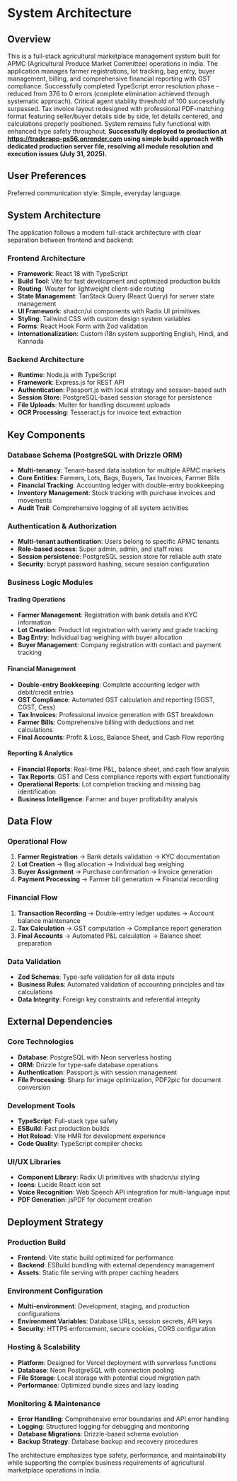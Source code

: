 # System Architecture

## Overview

This is a full-stack agricultural marketplace management system built for APMC (Agricultural Produce Market Committee) operations in India. The application manages farmer registrations, lot tracking, bag entry, buyer management, billing, and comprehensive financial reporting with GST compliance. Successfully completed TypeScript error resolution phase - reduced from 376 to 0 errors (complete elimination achieved through systematic approach). Critical agent stability threshold of 100 successfully surpassed. Tax invoice layout redesigned with professional PDF-matching format featuring seller/buyer details side by side, lot details centered, and calculations properly positioned. System remains fully functional with enhanced type safety throughout. **Successfully deployed to production at https://traderapp-ps56.onrender.com using simple build approach with dedicated production server file, resolving all module resolution and execution issues (July 31, 2025).**

## User Preferences

Preferred communication style: Simple, everyday language.

## System Architecture

The application follows a modern full-stack architecture with clear separation between frontend and backend:

### Frontend Architecture
- **Framework**: React 18 with TypeScript
- **Build Tool**: Vite for fast development and optimized production builds
- **Routing**: Wouter for lightweight client-side routing
- **State Management**: TanStack Query (React Query) for server state management
- **UI Framework**: shadcn/ui components with Radix UI primitives
- **Styling**: Tailwind CSS with custom design system variables
- **Forms**: React Hook Form with Zod validation
- **Internationalization**: Custom i18n system supporting English, Hindi, and Kannada

### Backend Architecture
- **Runtime**: Node.js with TypeScript
- **Framework**: Express.js for REST API
- **Authentication**: Passport.js with local strategy and session-based auth
- **Session Store**: PostgreSQL-based session storage for persistence
- **File Uploads**: Multer for handling document uploads
- **OCR Processing**: Tesseract.js for invoice text extraction

## Key Components

### Database Schema (PostgreSQL with Drizzle ORM)
- **Multi-tenancy**: Tenant-based data isolation for multiple APMC markets
- **Core Entities**: Farmers, Lots, Bags, Buyers, Tax Invoices, Farmer Bills
- **Financial Tracking**: Accounting ledger with double-entry bookkeeping
- **Inventory Management**: Stock tracking with purchase invoices and movements
- **Audit Trail**: Comprehensive logging of all system activities

### Authentication & Authorization
- **Multi-tenant authentication**: Users belong to specific APMC tenants
- **Role-based access**: Super admin, admin, and staff roles
- **Session persistence**: PostgreSQL session store for reliable auth state
- **Security**: bcrypt password hashing, secure session configuration

### Business Logic Modules

#### Trading Operations
- **Farmer Management**: Registration with bank details and KYC information
- **Lot Creation**: Product lot registration with variety and grade tracking
- **Bag Entry**: Individual bag weighing with buyer allocation
- **Buyer Management**: Company registration with contact and payment tracking

#### Financial Management
- **Double-entry Bookkeeping**: Complete accounting ledger with debit/credit entries
- **GST Compliance**: Automated GST calculation and reporting (SGST, CGST, Cess)
- **Tax Invoices**: Professional invoice generation with GST breakdown
- **Farmer Bills**: Comprehensive billing with deductions and net calculations
- **Final Accounts**: Profit & Loss, Balance Sheet, and Cash Flow reporting

#### Reporting & Analytics
- **Financial Reports**: Real-time P&L, balance sheet, and cash flow analysis
- **Tax Reports**: GST and Cess compliance reports with export functionality
- **Operational Reports**: Lot completion tracking and missing bag identification
- **Business Intelligence**: Farmer and buyer profitability analysis

## Data Flow

### Operational Flow
1. **Farmer Registration** → Bank details validation → KYC documentation
2. **Lot Creation** → Bag allocation → Individual bag weighing
3. **Buyer Assignment** → Purchase confirmation → Invoice generation
4. **Payment Processing** → Farmer bill generation → Financial recording

### Financial Flow
1. **Transaction Recording** → Double-entry ledger updates → Account balance maintenance
2. **Tax Calculation** → GST computation → Compliance report generation
3. **Final Accounts** → Automated P&L calculation → Balance sheet preparation

### Data Validation
- **Zod Schemas**: Type-safe validation for all data inputs
- **Business Rules**: Automated validation of accounting principles and tax calculations
- **Data Integrity**: Foreign key constraints and referential integrity

## External Dependencies

### Core Technologies
- **Database**: PostgreSQL with Neon serverless hosting
- **ORM**: Drizzle for type-safe database operations
- **Authentication**: Passport.js with session management
- **File Processing**: Sharp for image optimization, PDF2pic for document conversion

### Development Tools
- **TypeScript**: Full-stack type safety
- **ESBuild**: Fast production builds
- **Hot Reload**: Vite HMR for development experience
- **Code Quality**: TypeScript compiler checks

### UI/UX Libraries
- **Component Library**: Radix UI primitives with shadcn/ui styling
- **Icons**: Lucide React icon set
- **Voice Recognition**: Web Speech API integration for multi-language input
- **PDF Generation**: jsPDF for document creation

## Deployment Strategy

### Production Build
- **Frontend**: Vite static build optimized for performance
- **Backend**: ESBuild bundling with external dependency management
- **Assets**: Static file serving with proper caching headers

### Environment Configuration
- **Multi-environment**: Development, staging, and production configurations
- **Environment Variables**: Database URLs, session secrets, API keys
- **Security**: HTTPS enforcement, secure cookies, CORS configuration

### Hosting & Scalability
- **Platform**: Designed for Vercel deployment with serverless functions
- **Database**: Neon PostgreSQL with connection pooling
- **File Storage**: Local storage with potential cloud migration path
- **Performance**: Optimized bundle sizes and lazy loading

### Monitoring & Maintenance
- **Error Handling**: Comprehensive error boundaries and API error handling
- **Logging**: Structured logging for debugging and monitoring
- **Database Migrations**: Drizzle-based schema evolution
- **Backup Strategy**: Database backup and recovery procedures

The architecture emphasizes type safety, performance, and maintainability while supporting the complex business requirements of agricultural marketplace operations in India.